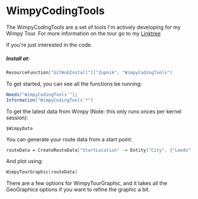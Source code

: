 # WimpyCodingTools


The WimpyCodingTools are a set of tools I'm actively developing for my Wimpy Tour. For more information on the tour go to my [Linktree](https://linktr.ee/zupnik)

If you're just interested in the code.

##### Install at:

```mathematica
ResourceFunction["GitHubInstall"]["Zupnik", "WimpyCodingTools"]
```

To get started, you can see all the functions be running:

```mathematica
Needs["WimpyCodingTools`"];
Information["WimpyCodingTools`*"]
```

To get the latest data from Wimpy (Note: this only runs onces per kernel session):

```
$WimpyData
```

You can generate your route data from a start point:

```mathematica
routeData = CreateRouteData["StartLocation" -> Entity["City", {"Leeds", "Leeds", "UnitedKingdom"}]];
```

And plot using:

```mathematica
WimpyTourGraphic[routeData]
```

There are a few options for WimpyTourGraphic, and it takes all the GeoGraphics options if you want to refine the graphic a bit.


